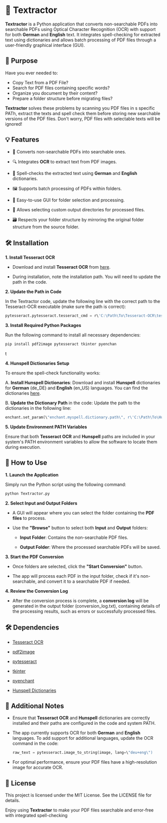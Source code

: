 # 📝 Textractor

**Textractor** is a Python application that converts non-searchable PDFs
into searchable PDFs using Optical Character Recognition (OCR) with
support for both **German** and **English** text. It integrates
spell-checking for extracted text using dictionaries and allows batch
processing of PDF files through a user-friendly graphical interface
(GUI).

## 🎯 Purpose

Have you ever needed to:

- Copy Text from a PDF File?
- Search for PDF files containing specific words?
- Organize you document by their content?
- Prepare a folder structure before migrating files?

**Textractor** solves these problems by scanning you PDF files in s specific PATh, extract the texts and spell check them before storing new searchable versions of the PDF files. Don't worry, PDF files with selectable texts will be ignored!

## 💡 Features

- 📄 Converts non-searchable PDFs into searchable ones.

- 🔍 Integrates **OCR** to extract text from PDF images.

- 📝 Spell-checks the extracted text using **German** and **English**
  dictionaries.

- 🖼️ Supports batch processing of PDFs within folders.

- 🔧 Easy-to-use GUI for folder selection and processing.

- 📂 Allows selecting custom output directories for processed files.

- 🗃️ Respects your folder structure by mirroring the original folder structure from the source folder.

## 🛠️ Installation

**1. Install Tesseract OCR**

- Download and install **Tesseract OCR** from
  [here](https://github.com/tesseract-ocr/tesseract).

- During installation, note the installation path. You will need to
  update the path in the code.

**2. Update the Path in Code**

In the Textractor code, update the following line with the correct path
to the Tesseract-OCR executable (make sure the path is correct):

```python
pytesseract.pytesseract.tesseract_cmd = r\'C:\Path\To\Tesseract-OCR\tesseract.exe\'
```

**3. Install Required Python Packages**

Run the following command to install all necessary dependencies:

```bash
pip install pdf2image pytesseract tkinter pyenchan
```

t

**4. Hunspell Dictionaries Setup**

To ensure the spell-check functionality works:

A. **Install Hunspell Dictionaries**: Download and install **Hunspell**
dictionaries for **German** (de_DE) and **English** (en_US)
languages. You can find the dictionaries
[here](https://github.com/wooorm/dictionaries).

B. **Update the Dictionary Path** in the code: Update the path to the
dictionaries in the following line:

```python
enchant.set_param(\"enchant.myspell.dictionary.path\", r\'C:\Path\To\Hunspell\Dictionaries\')
```

**5. Update Environment PATH Variables**

Ensure that both **Tesseract OCR** and **Hunspell** paths are included
in your system's PATH environment variables to allow the software to
locate them during execution.

## 🚀 How to Use

**1. Launch the Application**

Simply run the Python script using the following command:

```bash
python Textractor.py
```

**2. Select Input and Output Folders**

- A GUI will appear where you can select the folder containing the **PDF
  files** to process.

- Use the **\"Browse\"** button to select both **Input** and **Output**
  folders:

  - **Input Folder**: Contains the non-searchable PDF files.

  - **Output Folder**: Where the processed searchable PDFs will be
    saved.

**3. Start the PDF Conversion**

- Once folders are selected, click the **\"Start Conversion\"** button.

- The app will process each PDF in the input folder, check if it's
  non-searchable, and convert it to a searchable PDF if needed.

**4. Review the Conversion Log**

- After the conversion process is complete, a **conversion log** will be
  generated in the output folder (conversion_log.txt), containing
  details of the processing results, such as errors or successfully
  processed files.

## 🛠️ Dependencies

- [Tesseract OCR](https://github.com/tesseract-ocr/tesseract)

- [pdf2image](https://github.com/Belval/pdf2image)

- [pytesseract](https://pypi.org/project/pytesseract/)

- [tkinter](https://docs.python.org/3/library/tkinter.html)

- [pyenchant](https://pyenchant.github.io/pyenchant/)

- [Hunspell Dictionaries](https://github.com/wooorm/dictionaries)

## 📝 Additional Notes

- Ensure that **Tesseract OCR** and **Hunspell** dictionaries are
  correctly installed and their paths are configured in the code and
  system PATH.

- The app currently supports OCR for both **German** and **English**
  languages. To add support for additional languages, update the OCR
  command in the code:

  ```python
  raw_text = pytesseract.image_to_string(image, lang=\"deu+eng\")
  ```

- For optimal performance, ensure your PDF files have a high-resolution
  image for accurate OCR.

## 📜 License

This project is licensed under the MIT License. See the LICENSE file for
details.

Enjoy using **Textractor** to make your PDF files searchable and
error-free with integrated spell-checking
